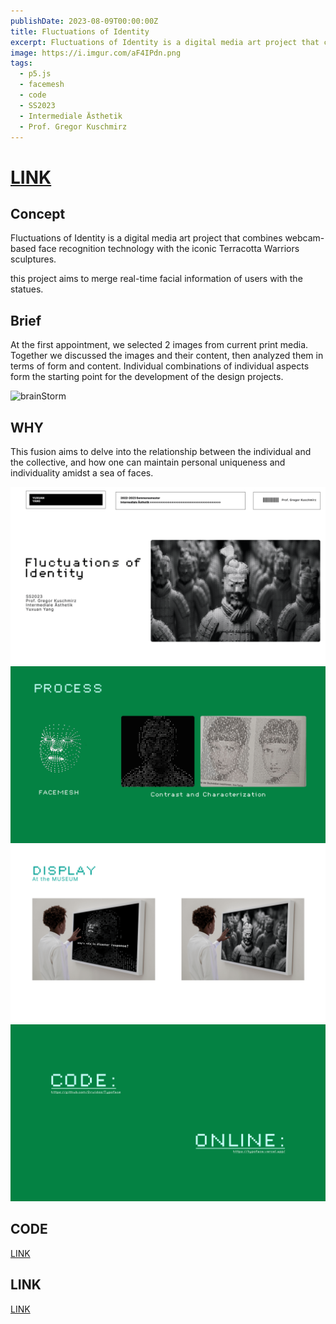 ```yaml
---
publishDate: 2023-08-09T00:00:00Z
title: Fluctuations of Identity
excerpt: Fluctuations of Identity is a digital media art project that combines webcam-based face recognition technology with the iconic Terracotta Warriors sculptures. 
image: https://i.imgur.com/aF4IPdn.png
tags:
  - p5.js
  - facemesh
  - code
  - SS2023  
  - Intermediale Ästhetik
  - Prof. Gregor Kuschmirz
---
```


# [LINK](https://typoface.vercel.app/)


## Concept
Fluctuations of Identity is a digital media art project that combines webcam-based face recognition technology with the iconic Terracotta Warriors sculptures.

this project aims to merge real-time facial information of users with the statues.


## Brief

At the first appointment, we selected 2 images from current print media. Together we discussed the images and their content, then analyzed them in terms of form and content. Individual combinations of individual aspects form the starting point for the development of the design projects.

![brainStorm](https://i.imgur.com/85itpGF.png)

## WHY
This fusion aims to delve into the relationship between the individual and the collective, and how one can maintain personal uniqueness and individuality amidst a sea of faces.


![1-what](../../assets/images/identity/1.png)
![2](../../assets/images/identity/2.png)
![2](../../assets/images/identity/3.png)
![2](../../assets/images/identity/4.png)

## CODE 
[LINK](https://github.com/Druidss/Typoface)

## LINK
[LINK](https://typoface.vercel.app/)

